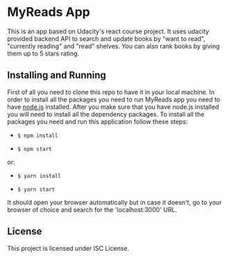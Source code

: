 # MyReads App

This is an app based on Udacity's react course project. It uses udacity provided backend API
to search and update books by "want to read", "currently reading" and "read" shelves.
You can also rank books by giving them up to 5 stars rating.

## Installing and Running

First of all you need to clone this repo to have it in your local machine.
In order to install all the packages you need to run MyReads app you need to have
[node.js](www.nodejs.org) installed.
After you make sure that you have node.js installed you will need to install all the dependency packages.
To install all the packages you need and run this application follow these steps:

* `$ npm install` 
  
*  `$ npm start`

or: 

*  `$ yarn install`

*  `$ yarn start`

It should open your browser automatically but in case it doesn't, go to your browser
of choice and search for the 'localhost:3000' URL.

## License

This project is licensed under ISC License.
